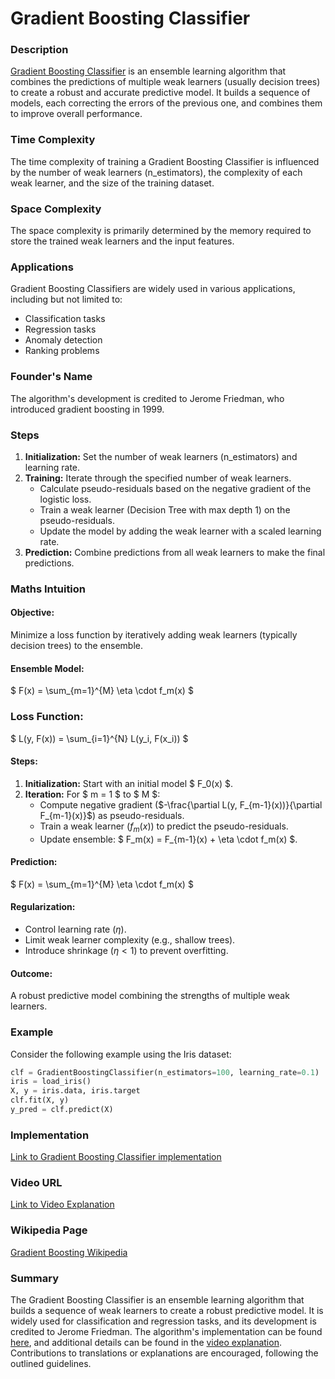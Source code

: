 # Gradient Boosting Classifier

### Description
[Gradient Boosting Classifier](https://en.wikipedia.org/wiki/Gradient_boosting#:~:text=Gradient%20boosting%20is%20a%20machine,residuals%20used%20in%20traditional%20boosting.) is an ensemble learning algorithm that combines the predictions of multiple weak learners (usually decision trees) to create a robust and accurate predictive model. It builds a sequence of models, each correcting the errors of the previous one, and combines them to improve overall performance.

### Time Complexity
The time complexity of training a Gradient Boosting Classifier is influenced by the number of weak learners (n_estimators), the complexity of each weak learner, and the size of the training dataset.

### Space Complexity
The space complexity is primarily determined by the memory required to store the trained weak learners and the input features.

### Applications
Gradient Boosting Classifiers are widely used in various applications, including but not limited to:
- Classification tasks
- Regression tasks
- Anomaly detection
- Ranking problems

### Founder's Name
The algorithm's development is credited to Jerome Friedman, who introduced gradient boosting in 1999.

### Steps
1. **Initialization:** Set the number of weak learners (n_estimators) and learning rate.
2. **Training:** Iterate through the specified number of weak learners.
   - Calculate pseudo-residuals based on the negative gradient of the logistic loss.
   - Train a weak learner (Decision Tree with max depth 1) on the pseudo-residuals.
   - Update the model by adding the weak learner with a scaled learning rate.
3. **Prediction:** Combine predictions from all weak learners to make the final predictions.

### Maths Intuition

#### Objective:
Minimize a loss function by iteratively adding weak learners (typically decision trees) to the ensemble.

#### Ensemble Model:
$ F(x) = \sum_{m=1}^{M} \eta \cdot f_m(x) $

### Loss Function:
$ L(y, F(x)) = \sum_{i=1}^{N} L(y_i, F(x_i)) $

#### Steps:
1. **Initialization:** Start with an initial model $ F_0(x) $.
2. **Iteration:** For $ m = 1 $ to $ M $:
    - Compute negative gradient ($-\frac{\partial L(y, F_{m-1}(x))}{\partial F_{m-1}(x)}$) as pseudo-residuals.
    - Train a weak learner ($f_m(x)$) to predict the pseudo-residuals.
    - Update ensemble: $ F_m(x) = F_{m-1}(x) + \eta \cdot f_m(x) $.

#### Prediction:
$ F(x) = \sum_{m=1}^{M} \eta \cdot f_m(x) $

#### Regularization:
- Control learning rate ($\eta$).
- Limit weak learner complexity (e.g., shallow trees).
- Introduce shrinkage ($\eta < 1$) to prevent overfitting.

#### Outcome:
A robust predictive model combining the strengths of multiple weak learners.

### Example
Consider the following example using the Iris dataset:
```python
clf = GradientBoostingClassifier(n_estimators=100, learning_rate=0.1)
iris = load_iris()
X, y = iris.data, iris.target
clf.fit(X, y)
y_pred = clf.predict(X)
```

### Implementation
[Link to Gradient Boosting Classifier implementation](https://github.com/TheAlgorithms/Python/blob/master/machine_learning/gradient_boosting_classifier.py)

### Video URL
[Link to Video Explanation](https://youtu.be/StWY5QWMXCw?si=IHsnAYjbM6yD-Zdd)

### Wikipedia Page
[Gradient Boosting Wikipedia](https://en.wikipedia.org/wiki/Gradient_boosting#:~:text=Gradient%20boosting%20is%20a%20machine,residuals%20used%20in%20traditional%20boosting.)

### Summary
The Gradient Boosting Classifier is an ensemble learning algorithm that builds a sequence of weak learners to create a robust predictive model. It is widely used for classification and regression tasks, and its development is credited to Jerome Friedman. The algorithm's implementation can be found [here](https://github.com/TheAlgorithms/Python/blob/master/machine_learning/gradient_boosting_classifier.py), and additional details can be found in the [video explanation](https://youtu.be/StWY5QWMXCw?si=IHsnAYjbM6yD-Zdd). Contributions to translations or explanations are encouraged, following the outlined guidelines.